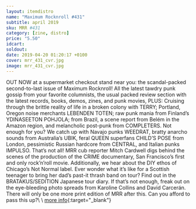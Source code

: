 ```yaml
---
layout: itemdistro
name: "Maximum Rocknroll #431"
subtitle: april 2019
sku: MRR #431
category: [zine, distro]
price: "5.50"
idcart:
soldout:
date: 2019-04-20 01:20:17 +0100
cover: mrr_431_cvr.jpg
image: mrr_431_cvr.jpg
---
```


OUT NOW at a supermarket checkout stand near you: the scandal-packed second-to-last issue of Maximum Rocknroll! All the latest tawdry punk gossip from your favorite columnists, the usual packed review section with the latest records, books, demos, zines, and punk movies, PLUS: Cruising through the brittle reality of life in a broken colony with TERRY; Portland, Oregon noise merchants LEBENDEN TOTEN; raw punk mania from Finland’s YDINASEETON POHJOLA; from Brazil, a scene report from Belém in the Amazon region, and melancholic post-punk from COMPLETERS. Not enough for you? We catch up with Navajo punks WEEDRAT, bratty anarcho sounds from Australia’s UBIK, feral QUEEN superfans CHILD’S POSE from London, pessimistic Russian hardcore from CENTRAL, and Italian punks IMPULSO. That’s not all! MRR cub reporter Mitch Cardwell digs behind the scenes of the production of the CRIME documentary, San Francisco’s first and only rock’n’roll movie. Additionally, we hear about the DIY ethos of Chicago’s Not Normal label. Ever wonder what it’s like for a Scottish teenager to bring her dad’s past-it thrash band on tour? Find out in the BRATAKUS/SEDITION Japanese tour diary. If that’s not enough, freak out on the eye-bleeding photo spreads from Karoline Collins and David Carcerán. There will only be one more print edition of MRR after this. Can you afford to pass this up?\\
\\
[more info](http://www.maximumrocknroll.com){:target="_blank"}